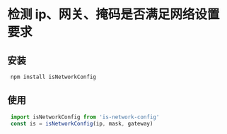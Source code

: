 # 检测 ip、网关、掩码是否满足网络设置要求

## 安装  
```shell script
 npm install isNetworkConfig 
```
## 使用
```javascript
 import isNetworkConfig from 'is-network-config'
 const is = isNetworkConfig(ip, mask, gateway)
```
